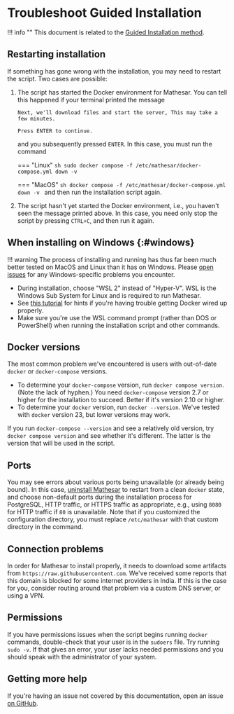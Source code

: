 # Troubleshoot Guided Installation

!!! info ""
    This document is related to the [Guided Installation method](./index.md).

## Restarting installation

If something has gone wrong with the installation, you may need to restart the script. Two cases are possible:

1. The script has started the Docker environment for Mathesar. You can tell this happened if your terminal printed the message
   ```
   Next, we'll download files and start the server, This may take a few minutes.

   Press ENTER to continue.
   ```
   and you subsequently pressed `ENTER`. In this case, you must run the command

    === "Linux"
        ```sh
        sudo docker compose -f /etc/mathesar/docker-compose.yml down -v
        ```

    === "MacOS"
        ```sh
        docker compose -f /etc/mathesar/docker-compose.yml down -v
        ```
   and then run the installation script again.

2. The script hasn't yet started the Docker environment, i.e., you haven't seen the message printed above. In this case, you need only stop the script by pressing `CTRL+C`, and then run it again.

## When installing on Windows {:#windows}

!!! warning
    The process of installing and running has thus far been much better tested on MacOS and Linux than it has on Windows. Please [open issues](https://github.com/centerofci/mathesar/issues/new/choose) for any Windows-specific problems you encounter.

- During installation, choose "WSL 2" instead of "Hyper-V". WSL is the Windows Sub System for Linux and is required to run Mathesar.
- See [this tutorial](https://learn.microsoft.com/en-us/windows/wsl/tutorials/wsl-containers) for hints if you're having trouble getting Docker wired up properly.
- Make sure you're use the WSL command prompt (rather than DOS or PowerShell) when running the installation script and other commands.

## Docker versions

The most common problem we've encountered is users with out-of-date `docker` or `docker-compose` versions.

- To determine your `docker-compose` version, run `docker compose version`. (Note the lack of hyphen.) You need `docker-compose` version 2.7 or higher for the installation to succeed. Better if it's version 2.10 or higher.
- To determine your `docker` version, run `docker --version`. We've tested with `docker` version 23, but lower versions may work.

If you run `docker-compose --version` and see a relatively old version, try `docker compose version` and see whether it's different. The latter is the version that will be used in the script.

## Ports

You may see errors about various ports being unavailable (or already being bound). In this case, [uninstall Mathesar](./index.md#uninstall) to restart from a clean `docker` state, and choose non-default ports during the installation process for PostgreSQL, HTTP traffic, or HTTPS traffic as appropriate, e.g., using `8080` for HTTP traffic if `80` is unavailable. Note that if you customized the configuration directory, you must replace `/etc/mathesar` with that custom directory in the command.

## Connection problems

In order for Mathesar to install properly, it needs to download some artifacts from `https://raw.githubusercontent.com`. We've received some reports that this domain is blocked for some internet providers in India. If this is the case for you, consider routing around that problem via a custom DNS server, or using a VPN.

## Permissions

If you have permissions issues when the script begins running `docker` commands, double-check that your user is in the `sudoers` file. Try running `sudo -v`. If that gives an error, your user lacks needed permissions and you should speak with the administrator of your system.

## Getting more help

If you're having an issue not covered by this documentation, open an issue [on GitHub](https://github.com/centerofci/mathesar/issues).
